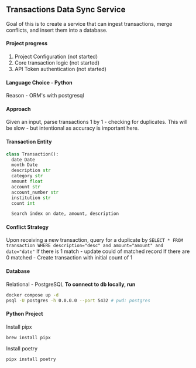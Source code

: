 ## Transactions Data Sync Service
Goal of this is to create a service that can ingest transactions, merge conflicts, and insert them into a database.


#### Project progress
1. Project Configuration (not started)
2. Core transaction logic (not started)
3. API Token authentication (not started)


#### Language Choice - Python
Reason - ORM's with postgresql

#### Approach
Given an input, parse transactions 1 by 1 - checking for duplicates.
This will be slow - but intentional as accuracy is important here.

#### Transaction Entity
```python
class Transaction():
  date Date
  month Date
  description str
  category str
  amount float
  account str 
  account_number str
  institution str
  count int

  Search index on date, amount, description
  ```

#### Conflict Strategy
Upon receiving a new transaction, query for a duplicate by
`SELECT * FROM transaction WHERE description="desc" and amount="amount" and date="date"`
If there is 1 match - update could of matched record
If there are 0 matched - Create transaction with initial count of 1

#### Database
Relational - PostgreSQL
**To connect to db locally, run**
```bash
docker compose up -d
psql -U postgres -h 0.0.0.0 --port 5432 # pwd: postgres
```

#### Python Project
Install pipx
```
brew install pipx
```

Install poetry
```
pipx install poetry
```

